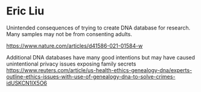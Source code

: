 # Eric Liu

Unintended consequences of trying to create DNA database for research.
Many samples may not be from consenting adults.

https://www.nature.com/articles/d41586-021-01584-w


Additional DNA databases have many good intentions but may have caused unintentional privacy issues exposing family secrets
https://www.reuters.com/article/us-health-ethics-genealogy-dna/experts-outline-ethics-issues-with-use-of-genealogy-dna-to-solve-crimes-idUSKCN1IX5O6
